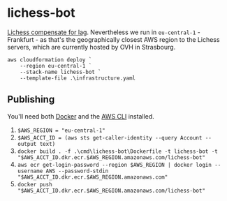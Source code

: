 # lichess-bot

[Lichess compensate for lag](https://lichess.org/lag). Nevertheless we run in
`eu-central-1` - Frankfurt - as that's the geographically closest AWS region to
the Lichess servers, which are currently hosted by OVH in Strasbourg.

```
aws cloudformation deploy `
    --region eu-central-1 `
    --stack-name lichess-bot `
    --template-file .\infrastructure.yaml
```

## Publishing

You'll need both [Docker][docker] and the [AWS CLI][awscli] installed.

[docker]: <https://docs.docker.com/get-docker/>
[awscli]: <https://docs.aws.amazon.com/cli/latest/userguide/install-cliv2.html>

 1. `$AWS_REGION = "eu-central-1"`
 2. `$AWS_ACCT_ID = (aws sts get-caller-identity --query Account --output text)`
 3. `docker build . -f .\cmd\lichess-bot\Dockerfile -t lichess-bot -t "$AWS_ACCT_ID.dkr.ecr.$AWS_REGION.amazonaws.com/lichess-bot"`
 4. `aws ecr get-login-password --region $AWS_REGION | docker login --username AWS --password-stdin "$AWS_ACCT_ID.dkr.ecr.$AWS_REGION.amazonaws.com"`
 5. `docker push "$AWS_ACCT_ID.dkr.ecr.$AWS_REGION.amazonaws.com/lichess-bot"`
